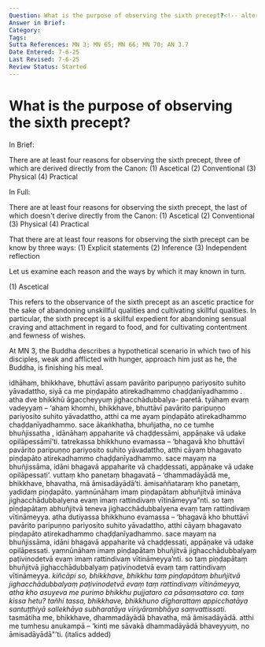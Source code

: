 ```yaml
---
Question: What is the purpose of observing the sixth precept?<!-- alternatively: why should one keep the sixth precept? why was it instituted? -->
Answer in Brief:
Category:
Tags:
Sutta References: MN 3; MN 65; MN 66; MN 70; AN 3.7
Date Entered: 7-6-25
Last Revised: 7-6-25
Review Status: Started
---
```


# What is the purpose of observing the sixth precept?

In Brief:

There are at least four reasons for observing the sixth precept, three of which are derived directly from the Canon:
(1) Ascetical
(2) Conventional
(3) Physical
(4) Practical

In Full:

There are at least four reasons for observing the sixth precept, the last of which doesn't derive directly from the Canon:
(1) Ascetical<!-- for lack of a better term -->
(2) Conventional
(3) Physical
(4) Practical

That there are at least four reasons for observing the sixth precept can be know by three ways:
(1) Explicit statements
(2) Inference
(3) Independent reflection

Let us examine each reason and the ways by which it may known in turn.

(1) Ascetical

This refers to the observance of the sixth precept as an ascetic practice for the sake of abandoning unskillful qualities and cultivating skillful qualities. In particular, the sixth precept is a skillful expedient for abandoning sensual craving and attachment in regard to food, and for cultivating contentment and fewness of wishes.

At MN 3, the Buddha describes a hypothetical scenario in which two of his disciples, weak and afflicted with hunger, approach him just as he, the Buddha, is finishing his meal.

<!-- English translation -->

idhāhaṃ, bhikkhave, bhuttāvī assaṃ pavārito paripuṇṇo pariyosito suhito yāvadattho, siyā ca me piṇḍapāto atirekadhammo chaḍḍanīyadhammo . atha dve bhikkhū āgaccheyyuṃ jighacchādubbalya- paretā. tyāhaṃ evaṃ vadeyyaṃ – 
‘ahaṃ khomhi, bhikkhave, bhuttāvī pavārito paripuṇṇo pariyosito suhito yāvadattho, atthi ca me ayaṃ piṇḍapāto atirekadhammo chaḍḍanīyadhammo. sace ākaṅkhatha, bhuñjatha, no ce tumhe bhuñjissatha , idānāhaṃ appaharite vā chaḍḍessāmi, appāṇake vā udake opilāpessāmī’ti. 
tatrekassa bhikkhuno evamassa – 
‘bhagavā kho bhuttāvī pavārito paripuṇṇo pariyosito suhito yāvadattho, atthi cāyaṃ bhagavato piṇḍapāto atirekadhammo chaḍḍanīyadhammo. sace mayaṃ na bhuñjissāma, idāni bhagavā appaharite vā chaḍḍessati, appāṇake vā udake opilāpessati’. vuttaṃ kho panetaṃ bhagavatā – ‘dhammadāyādā me, bhikkhave, bhavatha, mā āmisadāyādā’ti. āmisaññataraṃ kho panetaṃ, yadidaṃ piṇḍapāto. yaṃnūnāhaṃ imaṃ piṇḍapātaṃ abhuñjitvā imināva jighacchādubbalyena evaṃ imaṃ rattindivaṃ vītināmeyya"nti. 
so taṃ piṇḍapātaṃ abhuñjitvā teneva jighacchādubbalyena evaṃ taṃ rattindivaṃ vītināmeyya. 
atha dutiyassa bhikkhuno evamassa – 
‘bhagavā kho bhuttāvī pavārito paripuṇṇo pariyosito suhito yāvadattho, atthi cāyaṃ bhagavato piṇḍapāto atirekadhammo chaḍḍanīyadhammo. sace mayaṃ na bhuñjissāma, idāni bhagavā appaharite vā chaḍḍessati, appāṇake vā udake opilāpessati. yaṃnūnāhaṃ imaṃ piṇḍapātaṃ bhuñjitvā jighacchādubbalyaṃ paṭivinodetvā evaṃ imaṃ rattindivaṃ vītināmeyya’nti. 
so taṃ piṇḍapātaṃ bhuñjitvā jighacchādubbalyaṃ paṭivinodetvā evaṃ taṃ rattindivaṃ vītināmeyya. 
<i>kiñcāpi so, bhikkhave, bhikkhu taṃ piṇḍapātaṃ bhuñjitvā jighacchādubbalyaṃ paṭivinodetvā evaṃ taṃ rattindivaṃ vītināmeyya, atha kho asuyeva me purimo bhikkhu pujjataro ca pāsaṃsataro ca. taṃ kissa hetu? tañhi tassa, bhikkhave, bhikkhuno dīgharattaṃ appicchatāya santuṭṭhiyā sallekhāya subharatāya vīriyārambhāya saṃvattissati.</i> tasmātiha me, bhikkhave, dhammadāyādā bhavatha, mā āmisadāyādā. atthi me tumhesu anukampā – ‘kinti me sāvakā dhammadāyādā bhaveyyuṃ, no āmisadāyādā"’ti. (italics added<!-- Citation -->)

<!-- 

(2) 

"Conventional" refers to the conventions and customs that a person, in this case a renunciate, is expected to observe.



(4)

This refers to the observance of the sixth precept as a practice for the sake of saving time for more worthy endeavors, such as meditation and study.
 -->

 <!-- 
 Notes:
 If you can't control your belly, you won't be able to control your mind
 
  -->
